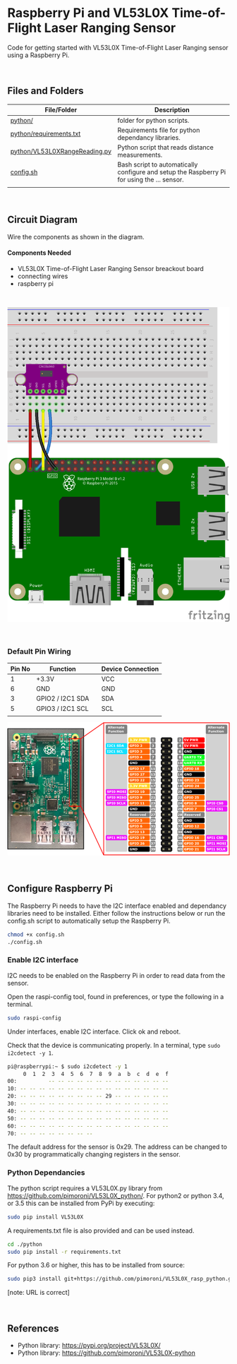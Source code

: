 # Raspberry Pi and VL53L0X Time-of-Flight Laser Ranging Sensor

Code for getting started with VL53L0X Time-of-Flight Laser Ranging sensor using a Raspberry Pi.

<br />

## Files and Folders

| File/Folder | Description |
|--- | --- |
| [python/](python/) | folder for python scripts. |
| [python/requirements.txt](python/requirements.txt) | Requirements file for python dependancy libraries. |
| [python/VL53L0XRangeReading.py](python/VL53L0XRangeReading.py) | Python script that reads distance measurements. |
| [config.sh](config.sh) | Bash script to automatically configure and setup the Raspberry Pi for using the ... sensor. |
|  |  |

<br />

## Circuit Diagram

Wire the components as shown in the diagram.

<!-- #TODO schematic diagram -->
<!-- ![circuit diagram](assets/rpi-vl53l0x-sensor-circuit-diagram_schem.svg) -->

#### Components Needed

* VL53L0X Time-of-Flight Laser Ranging Sensor breackout board
* connecting wires
* raspberry pi

<br />

![breadboard diagram](assets/rpi-vl53l0x-sensor-circuit-diagram_bb.png)

<br />

### Default Pin Wiring

| Pin No | Function |  | Device Connection |
| --- | --- | --- | --- |
| 1 | +3.3V |  | VCC |
| 6 | GND |  | GND |
| 3 | GPIO2 / I2C1 SDA |  | SDA |
| 5 | GPIO3 / I2C1 SCL |  | SCL |
|  |  |  |  |

![pin diagram](assets/rp2_pinout.png)

<br />

## Configure Raspberry Pi

The Raspberry Pi needs to have the I2C interface enabled and dependancy libraries need to be installed. Either follow the instructions below or run the config.sh script to automatically setup the Raspberry Pi.

```bash
chmod +x config.sh
./config.sh
```

### Enable I2C interface

I2C needs to be enabled on the Raspberry Pi in order to read data from the sensor.

Open the raspi-config tool, found in preferences, or type the following in a terminal.

```bash
sudo raspi-config
```

Under interfaces, enable I2C interface. Click ok and reboot.

Check that the device is communicating properly. In a terminal, type `sudo i2cdetect -y 1`.

```bash
pi@raspberrypi:~ $ sudo i2cdetect -y 1
     0  1  2  3  4  5  6  7  8  9  a  b  c  d  e  f
00:          -- -- -- -- -- -- -- -- -- -- -- -- --
10: -- -- -- -- -- -- -- -- -- -- -- -- -- -- -- --
20: -- -- -- -- -- -- -- -- -- 29 -- -- -- -- -- --
30: -- -- -- -- -- -- -- -- -- -- -- -- -- -- -- --
40: -- -- -- -- -- -- -- -- -- -- -- -- -- -- -- --
50: -- -- -- -- -- -- -- -- -- -- -- -- -- -- -- --
60: -- -- -- -- -- -- -- -- -- -- -- -- -- -- -- --
70: -- -- -- -- -- -- -- --
```

The default address for the sensor is 0x29. The address can be changed to 0x30 by programmatically changing registers in the sensor.

### Python Dependancies

The python script requires a VL53L0X.py library from
https://github.com/pimoroni/VL53L0X_python/. For python2 or python 3.4, or 3.5 this can be installed from PyPi by executing:

```bash
sudo pip install VL53L0X
```

A requirements.txt file is also provided and can be used instead.
```bash
cd ./python
sudo pip install -r requirements.txt
```

For python 3.6 or higher, this has to be installed from source:
```bash
sudo pip3 install git+https://github.com/pimoroni/VL53L0X_rasp_python.git
```
[note: URL is correct]

<br />

## References

- Python library: https://pypi.org/project/VL53L0X/
- Python library: https://github.com/pimoroni/VL53L0X-python
